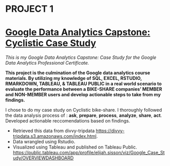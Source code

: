 # PROJECT 1

# [Google Data Analytics Capstone: Cyclistic Case Study](https://rpubs.com/ElijahS/993018)
 
 _This is my Google Data Analytics Capstone: Case Study for the Google Data Analytics Professional Certificate._  
 
 __This project is the culmination of the Google data analytics course materials. By utilizing my knowledge of SQL, EXCEL, RSTUDIO, RMARKDOWN, TABLEAU, & TABLEAU PUBLIC in a real world scenario to evaluate the performance between a BIKE-SHARE companies’ MEMBER and NON-MEMBER users and develop actionable steps to take from my findings.__

I chose to do my case study on Cyclistic bike-share.
I thoroughly followed the data analysis process of : __ask__, __prepare__, __process__, __analyze__, __share__, __act__.
Developed actionable reccomendations based on findings.

* Retrieved this data from divvy-tripdata https://divvy-tripdata.s3.amazonaws.com/index.html.  
* Data wrangled using Rstudio.  
* Visualized using Tableau and published on Tableau Public. https://public.tableau.com/app/profile/elijah.sisson/viz/Google_Case_Study/OVERVIEWDASHBOARD  

